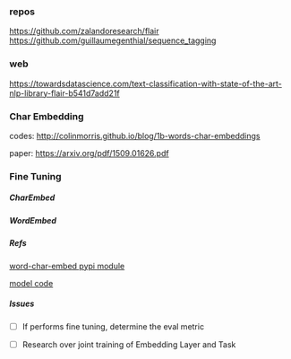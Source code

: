 ### repos

https://github.com/zalandoresearch/flair
https://github.com/guillaumegenthial/sequence_tagging


### web
https://towardsdatascience.com/text-classification-with-state-of-the-art-nlp-library-flair-b541d7add21f


### Char Embedding

codes: http://colinmorris.github.io/blog/1b-words-char-embeddings

paper: https://arxiv.org/pdf/1509.01626.pdf

### Fine Tuning

##### CharEmbed

##### WordEmbed

##### Refs

[word-char-embed pypi module](https://pypi.org/project/keras-word-char-embd/)
    
[model code](https://github.com/CyberZHG/keras-word-char-embd/blob/master/demo/sentiment_analysis.py) 

##### Issues 
- [ ] If performs fine tuning, determine the eval metric 
- [ ] Research over joint training of Embedding Layer and Task
    
